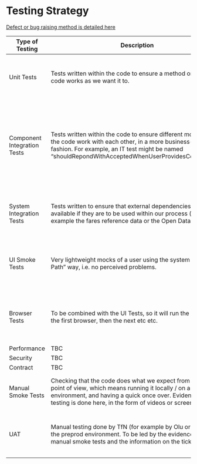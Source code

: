 # Testing Strategy

[Defect or bug raising method is detailed here](../guides/raise-a-bug-or-defect.md)

| Type of Testing             | Description                                                                                                                                                                                                                           | Time                                                                                                    | When do they run?                                              | Responsibility/Domain                                             |
| --------------------------- | ------------------------------------------------------------------------------------------------------------------------------------------------------------------------------------------------------------------------------------- | ------------------------------------------------------------------------------------------------------- | -------------------------------------------------------------- | ----------------------------------------------------------------- |
| Unit Tests                  | Tests written within the code to ensure a method or piece of code works as we want it to.                                                                                                                                             | A few seconds.                                                                                          | Multiple times throughout the lifecycle of the code.           | IW, as they will be within the code repo.                         |
| Component Integration Tests | Tests written within the code to ensure different modules of the code work with each other, in a more business-centric fashion. For example, an IT test might be named “shouldRepondWithAcceptedWhenUserProvidesCorrectData”.         | Longer than unit tests, potentially 30 seconds or so (as it needs to ‘spin’ up the system to run them). | Multiple times throughout the lifecycle of the code.           | IW, as they will be within the code repo.                         |
| System Integration Tests    | Tests written to ensure that external dependencies are available if they are to be used within our process (for example the fares reference data or the Open Data Hub).                                                               | A few seconds.                                                                                          | Multiple times throughout the lifecycle of the code.           | IW, as they will be within the code repo.                         |
| UI Smoke Tests              | Very lightweight mocks of a user using the system in a “Happy Path” way, i.e. no perceived problems.                                                                                                                                  | 2-3 minutes per test at most.                                                                           | When the code runs through our build tool, and also on demand. | IW, as the UI test framework will be set up and maintained by us. |
| Browser Tests               | To be combined with the UI Tests, so it will run the UI tests on the first browser, then the next etc etc.                                                                                                                            | As long as the UI tests take, but per browser version.                                                  | When the code runs through our build tool, and also on demand. | IW, as per UI tests above.                                        |
| Performance                 | TBC                                                                                                                                                                                                                                   | TBC                                                                                                     | TBC                                                            | TBC                                                               |
| Security                    | TBC                                                                                                                                                                                                                                   | TBC                                                                                                     | TBC                                                            | TBC                                                               |
| Contract                    | TBC                                                                                                                                                                                                                                   | TBC                                                                                                     | TBC                                                            | TBC                                                               |
| Manual Smoke Tests          | Checking that the code does what we expect from a user point of view, which means running it locally / on a test environment, and having a quick once over. Evidencing of testing is done here, in the form of videos or screenshots. | Depends on the ticket, 5 mins to 30 mins.                                                               | Before tickets are signed off to go to UAT.                    | IW                                                                |
| UAT                         | Manual testing done by TfN (for example by Olu or Divesh) in the preprod environment. To be led by the evidence from the manual smoke tests and the information on the ticket.                                                        | Depends on the ticket, 5 mins to 30 mins.                                                               | Once IW has said something is ready to be checked.             | TfN.                                                              |
